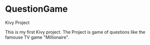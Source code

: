 # QuestionGame
Kivy Project

This is my first Kivy project. The Project is game of questions like the famouse TV game "Millionaire".
